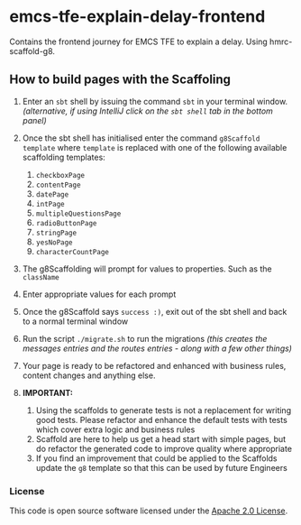 
# emcs-tfe-explain-delay-frontend

Contains the frontend journey for EMCS TFE to explain a delay. Using hmrc-scaffold-g8.

## How to build pages with the Scaffoling

1) Enter an `sbt` shell by issuing the command `sbt` in your terminal window. _(alternative, if using IntelliJ click on the `sbt shell` tab in the bottom panel)_


2) Once the sbt shell has initialised enter the command `g8Scaffold template` where `template` is replaced with one of the following available scaffolding templates:
    1) `checkboxPage`
    2) `contentPage`
    3) `datePage`
    4) `intPage`
    5) `multipleQuestionsPage`
    6) `radioButtonPage`
    7) `stringPage`
    8) `yesNoPage`
    9) `characterCountPage`


3) The g8Scaffolding will prompt for values to properties. Such as the `className`


4) Enter appropriate values for each prompt


5) Once the g8Scaffold says `success :)`, exit out of the sbt shell and back to a normal terminal window


6) Run the script `./migrate.sh` to run the migrations _(this creates the messages entries and the routes entries - along with a few other things)_


7) Your page is ready to be refactored and enhanced with business rules, content changes and anything else.


8) **IMPORTANT:**
    1) Using the scaffolds to generate tests is not a replacement for writing good tests. Please refactor and enhance the default tests with tests which cover extra logic and business rules
    2) Scaffold are here to help us get a head start with simple pages, but do refactor the generated code to improve quality where appropriate
    3) If you find an improvement that could be applied to the Scaffolds update the `g8` template so that this can be used by future Engineers

### License

This code is open source software licensed under the [Apache 2.0 License]("http://www.apache.org/licenses/LICENSE-2.0.html").